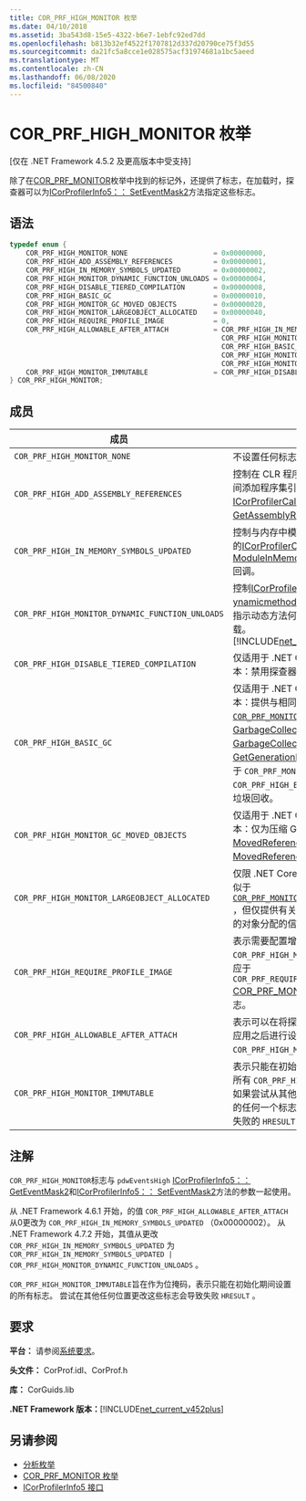 ```yaml
---
title: COR_PRF_HIGH_MONITOR 枚举
ms.date: 04/10/2018
ms.assetid: 3ba543d8-15e5-4322-b6e7-1ebfc92ed7dd
ms.openlocfilehash: b813b32ef4522f1707812d337d20790ce75f3d55
ms.sourcegitcommit: da21fc5a8cce1e028575acf31974681a1bc5aeed
ms.translationtype: MT
ms.contentlocale: zh-CN
ms.lasthandoff: 06/08/2020
ms.locfileid: "84500840"
---
```

# <a name="cor_prf_high_monitor-enumeration"></a>COR_PRF_HIGH_MONITOR 枚举

[仅在 .NET Framework 4.5.2 及更高版本中受支持]  
  
除了在[COR_PRF_MONITOR](cor-prf-monitor-enumeration.md)枚举中找到的标记外，还提供了标志，在加载时，探查器可以为[ICorProfilerInfo5：： SetEventMask2](icorprofilerinfo5-seteventmask2-method.md)方法指定这些标志。  
  
## <a name="syntax"></a>语法  
  
```cpp
typedef enum {  
    COR_PRF_HIGH_MONITOR_NONE                     = 0x00000000,  
    COR_PRF_HIGH_ADD_ASSEMBLY_REFERENCES          = 0x00000001,  
    COR_PRF_HIGH_IN_MEMORY_SYMBOLS_UPDATED        = 0x00000002,
    COR_PRF_HIGH_MONITOR_DYNAMIC_FUNCTION_UNLOADS = 0x00000004,
    COR_PRF_HIGH_DISABLE_TIERED_COMPILATION       = 0x00000008,
    COR_PRF_HIGH_BASIC_GC                         = 0x00000010,
    COR_PRF_HIGH_MONITOR_GC_MOVED_OBJECTS         = 0x00000020,
    COR_PRF_HIGH_MONITOR_LARGEOBJECT_ALLOCATED    = 0x00000040,
    COR_PRF_HIGH_REQUIRE_PROFILE_IMAGE            = 0,  
    COR_PRF_HIGH_ALLOWABLE_AFTER_ATTACH           = COR_PRF_HIGH_IN_MEMORY_SYMBOLS_UPDATED |
                                                    COR_PRF_HIGH_MONITOR_DYNAMIC_FUNCTION_UNLOADS |
                                                    COR_PRF_HIGH_BASIC_GC |
                                                    COR_PRF_HIGH_MONITOR_GC_MOVED_OBJECTS |
                                                    COR_PRF_HIGH_MONITOR_LARGEOBJECT_ALLOCATED,  
    COR_PRF_HIGH_MONITOR_IMMUTABLE                = COR_PRF_HIGH_DISABLE_TIERED_COMPILATION  
} COR_PRF_HIGH_MONITOR;  
```  
  
## <a name="members"></a>成员  
  
|成员|描述|  
|------------|-----------------|  
|`COR_PRF_HIGH_MONITOR_NONE`|不设置任何标志。|  
|`COR_PRF_HIGH_ADD_ASSEMBLY_REFERENCES`|控制在 CLR 程序集引用闭包遍历期间添加程序集引用的[ICorProfilerCallback6：： GetAssemblyReference](icorprofilercallback6-getassemblyreferences-method.md)回调。|  
|`COR_PRF_HIGH_IN_MEMORY_SYMBOLS_UPDATED`|控制与内存中模块关联的符号流更新的[ICorProfilerCallback7：： ModuleInMemorySymbolsUpdated](icorprofilercallback7-moduleinmemorysymbolsupdated-method.md)回调。|  
|`COR_PRF_HIGH_MONITOR_DYNAMIC_FUNCTION_UNLOADS`|控制[ICorProfilerCallback9：:D ynamicmethodunloaded](icorprofilercallback9-dynamicmethodunloaded-method.md)回调，用于指示动态方法何时被垃圾回收和卸载。 <br/> [!INCLUDE[net_current_v472plus](../../../../includes/net-current-v472plus.md)]|
|`COR_PRF_HIGH_DISABLE_TIERED_COMPILATION`|仅适用于 .NET Core 3.0 和更高版本：禁用探查器的[分层编译](../../../core/whats-new/dotnet-core-3-0.md)。|
|`COR_PRF_HIGH_BASIC_GC`|仅适用于 .NET Core 3.0 和更高版本：提供与相同的轻型 GC 分析选项 [`COR_PRF_MONITOR_GC`](cor-prf-monitor-enumeration.md) 。 仅控制[GarbageCollectionStarted](icorprofilercallback2-garbagecollectionstarted-method.md)、 [GarbageCollectionFinished](icorprofilercallback2-garbagecollectionfinished-method.md)和[GetGenerationBounds](icorprofilerinfo2-getgenerationbounds-method.md)回调。 不同于 `COR_PRF_MONITOR_GC` 标志，不 `COR_PRF_HIGH_BASIC_GC` 会禁用并发垃圾回收。|
|`COR_PRF_HIGH_MONITOR_GC_MOVED_OBJECTS`|仅适用于 .NET Core 3.0 和更高版本：仅为压缩 Gc 启用[MovedReferences](icorprofilercallback-movedreferences-method.md)和[MovedReferences2](icorprofilercallback4-movedreferences2-method.md)回调。|
|`COR_PRF_HIGH_MONITOR_LARGEOBJECT_ALLOCATED`|仅限 .NET Core 3.0 及更高版本：类似于 [`COR_PRF_MONITOR_OBJECT_ALLOCATED`](cor-prf-monitor-enumeration.md) ，但仅提供有关大型对象堆（LOH）的对象分配的信息。|
|`COR_PRF_HIGH_REQUIRE_PROFILE_IMAGE`|表示需要配置增强的映像的所有 `COR_PRF_HIGH_MONITOR` 标志。 它对应于 `COR_PRF_REQUIRE_PROFILE_IMAGE` [COR_PRF_MONITOR](cor-prf-monitor-enumeration.md)枚举中的标志。|  
|`COR_PRF_HIGH_ALLOWABLE_AFTER_ATTACH`|表示可以在将探查器附加到运行中的应用之后进行设置的所有 `COR_PRF_HIGH_MONITOR` 标志。|  
|`COR_PRF_HIGH_MONITOR_IMMUTABLE`|表示只能在初始化过程中进行设置的所有 `COR_PRF_HIGH_MONITOR` 标志。 如果尝试从其他位置更改这些标志中的任何一个标志，则会产生一个指示失败的 `HRESULT` 值。|  
  
## <a name="remarks"></a>注解

`COR_PRF_HIGH_MONITOR`标志与 `pdwEventsHigh` [ICorProfilerInfo5：： GetEventMask2](icorprofilerinfo5-geteventmask2-method.md)和[ICorProfilerInfo5：： SetEventMask2](icorprofilerinfo5-seteventmask2-method.md)方法的参数一起使用。  
  
从 .NET Framework 4.6.1 开始，的值 `COR_PRF_HIGH_ALLOWABLE_AFTER_ATTACH` 从0更改为 `COR_PRF_HIGH_IN_MEMORY_SYMBOLS_UPDATED` （0x00000002）。 从 .NET Framework 4.7.2 开始，其值从更改 `COR_PRF_HIGH_IN_MEMORY_SYMBOLS_UPDATED` 为 `COR_PRF_HIGH_IN_MEMORY_SYMBOLS_UPDATED | COR_PRF_HIGH_MONITOR_DYNAMIC_FUNCTION_UNLOADS` 。

`COR_PRF_HIGH_MONITOR_IMMUTABLE`旨在作为位掩码，表示只能在初始化期间设置的所有标志。 尝试在其他任何位置更改这些标志会导致失败 `HRESULT` 。

## <a name="requirements"></a>要求

**平台：** 请参阅[系统要求](../../get-started/system-requirements.md)。  
  
**头文件：** CorProf.idl、CorProf.h  
  
**库：** CorGuids.lib  
  
**.NET Framework 版本：**[!INCLUDE[net_current_v452plus](../../../../includes/net-current-v452plus-md.md)]  
  
## <a name="see-also"></a>另请参阅

- [分析枚举](profiling-enumerations.md)
- [COR_PRF_MONITOR 枚举](cor-prf-monitor-enumeration.md)
- [ICorProfilerInfo5 接口](icorprofilerinfo5-interface.md)
